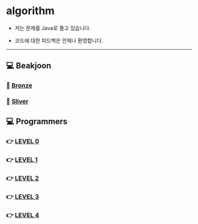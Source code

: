 # algorithm
- 저는 문제를 Java로 풀고 있습니다.


- 코드에 대한 피드백은 언제나 환영합니다.




---
## 💻 Beakjoon
### 🥉 <a href="https://github.com/E-YOON/algorithm/tree/main/BAEKJOON/BRONZE">Bronze</a>
### 🥈 <a href="https://github.com/E-YOON/algorithm/tree/main/BAEKJOON/SILVER">Sliver</a>






## 💻 Programmers
### 👉 <a href="https://github.com/E-YOON/algorithm/tree/main/PROGRAMMERS/LEVEL%200">LEVEL 0</a>
### 👉 <a href="https://github.com/E-YOON/algorithm/tree/main/PROGRAMMERS/LEVEL%201">LEVEL 1</a>
### 👉 <a href="https://github.com/E-YOON/algorithm/tree/main/PROGRAMMERS/LEVEL%202">LEVEL 2</a>
### 👉 <a href="https://github.com/E-YOON/algorithm/tree/main/PROGRAMMERS/LEVEL%203">LEVEL 3</a>
### 👉 <a href="https://github.com/E-YOON/algorithm/tree/main/PROGRAMMERS/LEVEL%204">LEVEL 4</a>


